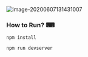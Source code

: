 ![image-20200607131431007](C:\Users\NB\AppData\Roaming\Typora\typora-user-images\image-20200607131431007.png)

### How to Run? ⌨

```
npm install

npm run devserver
```

